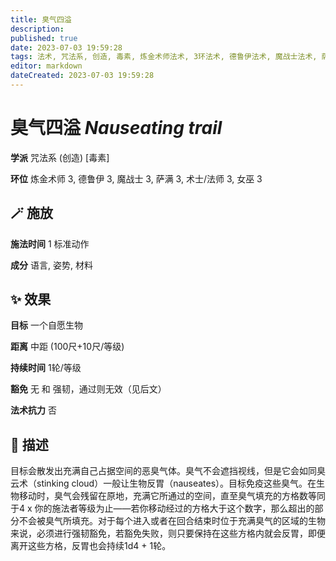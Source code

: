 ```yaml
---
title: 臭气四溢
description: 
published: true
date: 2023-07-03 19:59:28
tags: 法术, 咒法系, 创造, 毒素, 炼金术师法术, 3环法术, 德鲁伊法术, 魔战士法术, 萨满法术, 术士/法师法术, 女巫法术
editor: markdown
dateCreated: 2023-07-03 19:59:28
---
```


# **臭气四溢** *Nauseating trail*

**学派** 咒法系 (创造) \[毒素\] 

**环位** 炼金术师 3, 德鲁伊 3, 魔战士 3, 萨满 3, 术士/法师 3, 女巫 3

## 🪄 施放

**施法时间** 1 标准动作

**成分** 语言, 姿势, 材料

## ✨ 效果 

**目标** 一个自愿生物 

**距离** 中距 (100尺+10尺/等级)  

**持续时间** 1轮/等级 

**豁免** 无 和 强韧，通过则无效（见后文）

**法术抗力** 否

## 📖 描述

目标会散发出充满自己占据空间的恶臭气体。臭气不会遮挡视线，但是它会如同臭云术（stinking cloud）一般让生物反胃（nauseates）。目标免疫这些臭气。在生物移动时，臭气会残留在原地，充满它所通过的空间，直至臭气填充的方格数等同于4 x 你的施法者等级为止——若你移动经过的方格大于这个数字，那么超出的部分不会被臭气所填充。对于每个进入或者在回合结束时位于充满臭气的区域的生物来说，必须进行强韧豁免，若豁免失败，则只要保持在这些方格内就会反胃，即便离开这些方格，反胃也会持续1d4 + 1轮。
    